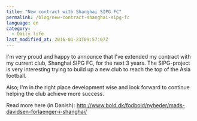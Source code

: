 ```yaml
---
title: "New contract with Shanghai SIPG FC"
permalink: /blog/new-contract-shanghai-sipg-fc
language: en
category:
  - Daily life
last_modified_at: 2016-01-23T09:57:07Z
---
```


I'm very proud and happy to announce that I've extended my contract with my current club, Shanghai SIPG FC, for the next 3 years. The SIPG-project is very interesting trying to build up a new club to reach the top of the Asia football.

Also; I'm in the right place development wise and look forward to continue helping the club achieve more success.

Read more here (in Danish): http://www.bold.dk/fodbold/nyheder/mads-davidsen-forlaenger-i-shanghai/
